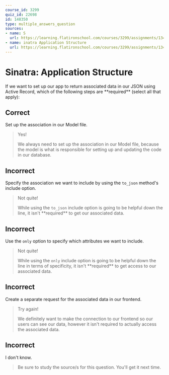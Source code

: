 ```yaml
---
course_id: 3299
quiz_id: 22698
id: 148350
type: multiple_answers_question
sources:
- name: S
  url: https://learning.flatironschool.com/courses/3299/assignments/134040?module_item_id=278736
- name: inatra Application Structure
  url: https://learning.flatironschool.com/courses/3299/assignments/134040?module_item_id=278736
---
```


# Sinatra: Application Structure

If we want to set up our app to return associated data in our JSON using Active Record, which of the following steps are \*\*required\*\* (select all that apply):

## Correct

Set up the association in our Model file.

> Yes!
> 
> We always need to set up the association in our Model file, because the model is
> what is responsible for setting up and updating the code in our database.

## Incorrect

Specify the association we want to include by using the `to_json` method's
include option.

> Not quite!
> 
> While using the `to_json` include option is going to be helpful down the line,
> it isn't \*\*required\*\* to get our associated data.

## Incorrect

Use the `only` option to specify which attributes we want to include.

> Not quite!
> 
> While using the `only` include option is going to be helpful down the line in
> terms of specificity, it isn't \*\*required\*\* to get access to our associated
> data.

## Incorrect

Create a separate request for the associated data in our frontend.

> Try again!
> 
> We definitely want to make the connection to our frontend so our users can see
> our data, however it isn't required to actually access the associated data.

## Incorrect

I don't know.

> Be sure to study the source/s for this question. You'll get it next time.
